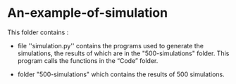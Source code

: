 # An-example-of-simulation

This folder contains :


- file ''simulation.py'' contains the programs used to generate the simulations, the results of which are in the "500-simulations" folder.
This program calls the functions in the “Code” folder. 

- folder "500-simulations" which contains the results of 500 simulations. 
